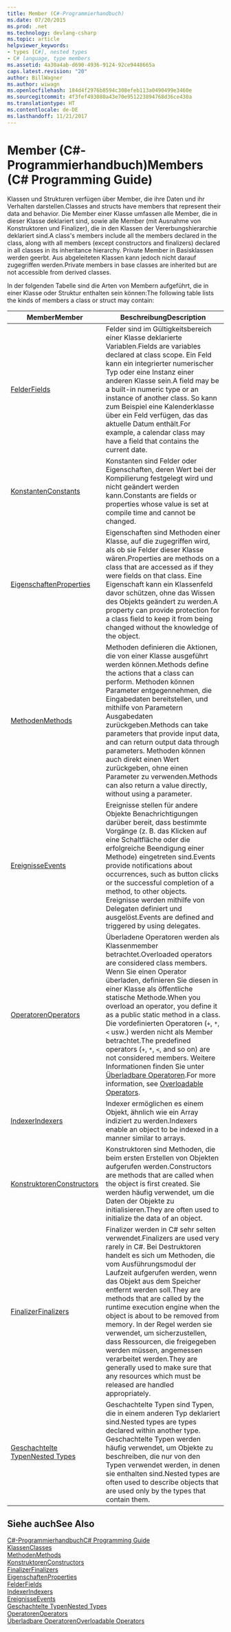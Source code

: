 ```yaml
---
title: Member (C#-Programmierhandbuch)
ms.date: 07/20/2015
ms.prod: .net
ms.technology: devlang-csharp
ms.topic: article
helpviewer_keywords:
- types [C#], nested types
- C# language, type members
ms.assetid: 4a30a4ab-d690-4936-9124-92ce9448665a
caps.latest.revision: "20"
author: BillWagner
ms.author: wiwagn
ms.openlocfilehash: 184d4f2976b8594c308efeb113a0490499e3460e
ms.sourcegitcommit: 4f3fef493080a43e70e951223894768d36ce430a
ms.translationtype: HT
ms.contentlocale: de-DE
ms.lasthandoff: 11/21/2017
---
```

# <a name="members-c-programming-guide"></a><span data-ttu-id="4b883-102">Member (C#-Programmierhandbuch)</span><span class="sxs-lookup"><span data-stu-id="4b883-102">Members (C# Programming Guide)</span></span>
<span data-ttu-id="4b883-103">Klassen und Strukturen verfügen über Member, die ihre Daten und ihr Verhalten darstellen.</span><span class="sxs-lookup"><span data-stu-id="4b883-103">Classes and structs have members that represent their data and behavior.</span></span> <span data-ttu-id="4b883-104">Die Member einer Klasse umfassen alle Member, die in dieser Klasse deklariert sind, sowie alle Member (mit Ausnahme von Konstruktoren und Finalizer), die in den Klassen der Vererbungshierarchie deklariert sind.</span><span class="sxs-lookup"><span data-stu-id="4b883-104">A class's members include all the members declared in the class, along with all members (except constructors and finalizers) declared in all classes in its inheritance hierarchy.</span></span> <span data-ttu-id="4b883-105">Private Member in Basisklassen werden geerbt. Aus abgeleiteten Klassen kann jedoch nicht darauf zugegriffen werden.</span><span class="sxs-lookup"><span data-stu-id="4b883-105">Private members in base classes are inherited but are not accessible from derived classes.</span></span>  
  
 <span data-ttu-id="4b883-106">In der folgenden Tabelle sind die Arten von Membern aufgeführt, die in einer Klasse oder Struktur enthalten sein können:</span><span class="sxs-lookup"><span data-stu-id="4b883-106">The following table lists the kinds of members a class or struct may contain:</span></span>  
  
|<span data-ttu-id="4b883-107">Member</span><span class="sxs-lookup"><span data-stu-id="4b883-107">Member</span></span>|<span data-ttu-id="4b883-108">Beschreibung</span><span class="sxs-lookup"><span data-stu-id="4b883-108">Description</span></span>|  
|------------|-----------------|  
|[<span data-ttu-id="4b883-109">Felder</span><span class="sxs-lookup"><span data-stu-id="4b883-109">Fields</span></span>](../../../csharp/programming-guide/classes-and-structs/fields.md)|<span data-ttu-id="4b883-110">Felder sind im Gültigkeitsbereich einer Klasse deklarierte Variablen.</span><span class="sxs-lookup"><span data-stu-id="4b883-110">Fields are variables declared at class scope.</span></span> <span data-ttu-id="4b883-111">Ein Feld kann ein integrierter numerischer Typ oder eine Instanz einer anderen Klasse sein.</span><span class="sxs-lookup"><span data-stu-id="4b883-111">A field may be a built-in numeric type or an instance of another class.</span></span> <span data-ttu-id="4b883-112">So kann zum Beispiel eine Kalenderklasse über ein Feld verfügen, das das aktuelle Datum enthält.</span><span class="sxs-lookup"><span data-stu-id="4b883-112">For example, a calendar class may have a field that contains the current date.</span></span>|  
|[<span data-ttu-id="4b883-113">Konstanten</span><span class="sxs-lookup"><span data-stu-id="4b883-113">Constants</span></span>](../../../csharp/programming-guide/classes-and-structs/constants.md)|<span data-ttu-id="4b883-114">Konstanten sind Felder oder Eigenschaften, deren Wert bei der Kompilierung festgelegt wird und nicht geändert werden kann.</span><span class="sxs-lookup"><span data-stu-id="4b883-114">Constants are fields or properties whose value is set at compile time and cannot be changed.</span></span>|  
|[<span data-ttu-id="4b883-115">Eigenschaften</span><span class="sxs-lookup"><span data-stu-id="4b883-115">Properties</span></span>](../../../csharp/programming-guide/classes-and-structs/properties.md)|<span data-ttu-id="4b883-116">Eigenschaften sind Methoden einer Klasse, auf die zugegriffen wird, als ob sie Felder dieser Klasse wären.</span><span class="sxs-lookup"><span data-stu-id="4b883-116">Properties are methods on a class that are accessed as if they were fields on that class.</span></span> <span data-ttu-id="4b883-117">Eine Eigenschaft kann ein Klassenfeld davor schützen, ohne das Wissen des Objekts geändert zu werden.</span><span class="sxs-lookup"><span data-stu-id="4b883-117">A property can provide protection for a class field to keep it from being changed without the knowledge of the object.</span></span>|  
|[<span data-ttu-id="4b883-118">Methoden</span><span class="sxs-lookup"><span data-stu-id="4b883-118">Methods</span></span>](../../../csharp/programming-guide/classes-and-structs/methods.md)|<span data-ttu-id="4b883-119">Methoden definieren die Aktionen, die von einer Klasse ausgeführt werden können.</span><span class="sxs-lookup"><span data-stu-id="4b883-119">Methods define the actions that a class can perform.</span></span> <span data-ttu-id="4b883-120">Methoden können Parameter entgegennehmen, die Eingabedaten bereitstellen, und mithilfe von Parametern Ausgabedaten zurückgeben.</span><span class="sxs-lookup"><span data-stu-id="4b883-120">Methods can take parameters that provide input data, and can return output data through parameters.</span></span> <span data-ttu-id="4b883-121">Methoden können auch direkt einen Wert zurückgeben, ohne einen Parameter zu verwenden.</span><span class="sxs-lookup"><span data-stu-id="4b883-121">Methods can also return a value directly, without using a parameter.</span></span>|  
|[<span data-ttu-id="4b883-122">Ereignisse</span><span class="sxs-lookup"><span data-stu-id="4b883-122">Events</span></span>](../../../csharp/programming-guide/events/index.md)|<span data-ttu-id="4b883-123">Ereignisse stellen für andere Objekte Benachrichtigungen darüber bereit, dass bestimmte Vorgänge (z. B. das Klicken auf eine Schaltfläche oder die erfolgreiche Beendigung einer Methode) eingetreten sind.</span><span class="sxs-lookup"><span data-stu-id="4b883-123">Events provide notifications about occurrences, such as button clicks or the successful completion of a method, to other objects.</span></span> <span data-ttu-id="4b883-124">Ereignisse werden mithilfe von Delegaten definiert und ausgelöst.</span><span class="sxs-lookup"><span data-stu-id="4b883-124">Events are defined and triggered by using delegates.</span></span>|  
|[<span data-ttu-id="4b883-125">Operatoren</span><span class="sxs-lookup"><span data-stu-id="4b883-125">Operators</span></span>](../../../csharp/programming-guide/statements-expressions-operators/operators.md)|<span data-ttu-id="4b883-126">Überladene Operatoren werden als Klassenmember betrachtet.</span><span class="sxs-lookup"><span data-stu-id="4b883-126">Overloaded operators are considered class members.</span></span> <span data-ttu-id="4b883-127">Wenn Sie einen Operator überladen, definieren Sie diesen in einer Klasse als öffentliche statische Methode.</span><span class="sxs-lookup"><span data-stu-id="4b883-127">When you overload an operator, you define it as a public static method in a class.</span></span> <span data-ttu-id="4b883-128">Die vordefinierten Operatoren (`+`, `*`, `<` usw.) werden nicht als Member betrachtet.</span><span class="sxs-lookup"><span data-stu-id="4b883-128">The predefined operators (`+`, `*`, `<`, and so on) are not considered members.</span></span> <span data-ttu-id="4b883-129">Weitere Informationen finden Sie unter [Überladbare Operatoren](../../../csharp/programming-guide/statements-expressions-operators/overloadable-operators.md).</span><span class="sxs-lookup"><span data-stu-id="4b883-129">For more information, see [Overloadable Operators](../../../csharp/programming-guide/statements-expressions-operators/overloadable-operators.md).</span></span>|  
|[<span data-ttu-id="4b883-130">Indexer</span><span class="sxs-lookup"><span data-stu-id="4b883-130">Indexers</span></span>](../../../csharp/programming-guide/indexers/index.md)|<span data-ttu-id="4b883-131">Indexer ermöglichen es einem Objekt, ähnlich wie ein Array indiziert zu werden.</span><span class="sxs-lookup"><span data-stu-id="4b883-131">Indexers enable an object to be indexed in a manner similar to arrays.</span></span>|  
|[<span data-ttu-id="4b883-132">Konstruktoren</span><span class="sxs-lookup"><span data-stu-id="4b883-132">Constructors</span></span>](../../../csharp/programming-guide/classes-and-structs/constructors.md)|<span data-ttu-id="4b883-133">Konstruktoren sind Methoden, die beim ersten Erstellen von Objekten aufgerufen werden.</span><span class="sxs-lookup"><span data-stu-id="4b883-133">Constructors are methods that are called when the object is first created.</span></span> <span data-ttu-id="4b883-134">Sie werden häufig verwendet, um die Daten der Objekte zu initialisieren.</span><span class="sxs-lookup"><span data-stu-id="4b883-134">They are often used to initialize the data of an object.</span></span>|  
|[<span data-ttu-id="4b883-135">Finalizer</span><span class="sxs-lookup"><span data-stu-id="4b883-135">Finalizers</span></span>](../../../csharp/programming-guide/classes-and-structs/destructors.md)|<span data-ttu-id="4b883-136">Finalizer werden in C# sehr selten verwendet.</span><span class="sxs-lookup"><span data-stu-id="4b883-136">Finalizers are used very rarely in C#.</span></span> <span data-ttu-id="4b883-137">Bei Destruktoren handelt es sich um Methoden, die vom Ausführungsmodul der Laufzeit aufgerufen werden, wenn das Objekt aus dem Speicher entfernt werden soll.</span><span class="sxs-lookup"><span data-stu-id="4b883-137">They are methods that are called by the runtime execution engine when the object is about to be removed from memory.</span></span> <span data-ttu-id="4b883-138">In der Regel werden sie verwendet, um sicherzustellen, dass Ressourcen, die freigegeben werden müssen, angemessen verarbeitet werden.</span><span class="sxs-lookup"><span data-stu-id="4b883-138">They are generally used to make sure that any resources which must be released are handled appropriately.</span></span>|  
|[<span data-ttu-id="4b883-139">Geschachtelte Typen</span><span class="sxs-lookup"><span data-stu-id="4b883-139">Nested Types</span></span>](../../../csharp/programming-guide/classes-and-structs/nested-types.md)|<span data-ttu-id="4b883-140">Geschachtelte Typen sind Typen, die in einem anderen Typ deklariert sind.</span><span class="sxs-lookup"><span data-stu-id="4b883-140">Nested types are types declared within another type.</span></span> <span data-ttu-id="4b883-141">Geschachtelte Typen werden häufig verwendet, um Objekte zu beschreiben, die nur von den Typen verwendet werden, in denen sie enthalten sind.</span><span class="sxs-lookup"><span data-stu-id="4b883-141">Nested types are often used to describe objects that are used only by the types that contain them.</span></span>|  
  
## <a name="see-also"></a><span data-ttu-id="4b883-142">Siehe auch</span><span class="sxs-lookup"><span data-stu-id="4b883-142">See Also</span></span>  
 [<span data-ttu-id="4b883-143">C#-Programmierhandbuch</span><span class="sxs-lookup"><span data-stu-id="4b883-143">C# Programming Guide</span></span>](../../../csharp/programming-guide/index.md)  
 [<span data-ttu-id="4b883-144">Klassen</span><span class="sxs-lookup"><span data-stu-id="4b883-144">Classes</span></span>](../../../csharp/programming-guide/classes-and-structs/classes.md)  
 [<span data-ttu-id="4b883-145">Methoden</span><span class="sxs-lookup"><span data-stu-id="4b883-145">Methods</span></span>](../../../csharp/programming-guide/classes-and-structs/methods.md)  
 [<span data-ttu-id="4b883-146">Konstruktoren</span><span class="sxs-lookup"><span data-stu-id="4b883-146">Constructors</span></span>](../../../csharp/programming-guide/classes-and-structs/constructors.md)  
 [<span data-ttu-id="4b883-147">Finalizer</span><span class="sxs-lookup"><span data-stu-id="4b883-147">Finalizers</span></span>](../../../csharp/programming-guide/classes-and-structs/destructors.md)  
 [<span data-ttu-id="4b883-148">Eigenschaften</span><span class="sxs-lookup"><span data-stu-id="4b883-148">Properties</span></span>](../../../csharp/programming-guide/classes-and-structs/properties.md)  
 [<span data-ttu-id="4b883-149">Felder</span><span class="sxs-lookup"><span data-stu-id="4b883-149">Fields</span></span>](../../../csharp/programming-guide/classes-and-structs/fields.md)  
 [<span data-ttu-id="4b883-150">Indexer</span><span class="sxs-lookup"><span data-stu-id="4b883-150">Indexers</span></span>](../../../csharp/programming-guide/indexers/index.md)  
 [<span data-ttu-id="4b883-151">Ereignisse</span><span class="sxs-lookup"><span data-stu-id="4b883-151">Events</span></span>](../../../csharp/programming-guide/events/index.md)  
 [<span data-ttu-id="4b883-152">Geschachtelte Typen</span><span class="sxs-lookup"><span data-stu-id="4b883-152">Nested Types</span></span>](../../../csharp/programming-guide/classes-and-structs/nested-types.md)  
 [<span data-ttu-id="4b883-153">Operatoren</span><span class="sxs-lookup"><span data-stu-id="4b883-153">Operators</span></span>](../../../csharp/programming-guide/statements-expressions-operators/operators.md)  
 [<span data-ttu-id="4b883-154">Überladbare Operatoren</span><span class="sxs-lookup"><span data-stu-id="4b883-154">Overloadable Operators</span></span>](../../../csharp/programming-guide/statements-expressions-operators/overloadable-operators.md)
